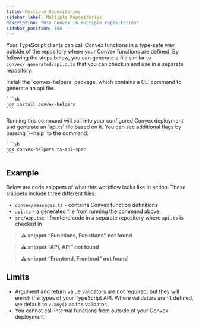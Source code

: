 ```yaml
---
title: Multiple Repositories
sidebar_label: Multiple Repositories
description: "Use Convex in multiple repositories"
sidebar_position: 180
---
```





Your TypeScript clients can call Convex functions in a type-safe way outside of
the repository where your Convex functions are defined. By following the steps
below, you can generate a file similar to `convex/_generated/api.d.ts` that you
can check in and use in a separate repository.

<BetaAdmonition feature="TypeScript API generation" verb="is" />

<StepByStep>
  <Step title="Install the Convex Helpers npm package">
    Install the `convex-helpers` package, which contains a CLI command to generate an api file.

    ```sh
    npm install convex-helpers
    ```

  </Step>
  <Step title="Run a command to generate a TypeScript API file">
    Running this command will call into your configured Convex deployment and generate an `api.ts` file based
    on it. You can see additional flags by passing `--help` to the command.

    ```sh
    npx convex-helpers ts-api-spec
    ```

  </Step>
</StepByStep>

## Example

Below are code snippets of what this workflow looks like in action. These
snippets include three different files:

- `convex/messages.ts` - contains Convex function definitions
- `api.ts` - a generated file from running the command above
- `src/App.tsx` - frontend code in a separate repository where `api.ts` is
  checked in

> **⚠ snippet “Functions, Functions” not found**

> **⚠ snippet “API, API” not found**

> **⚠ snippet “Frontend, Frontend” not found**

## Limits

- Argument and return value validators are not required, but they will enrich
  the types of your TypeScript API. Where validators aren't defined, we default
  to `v.any()` as the validator.
- You cannot call internal functions from outside of your Convex deployment.
